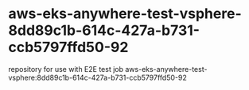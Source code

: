 # aws-eks-anywhere-test-vsphere-8dd89c1b-614c-427a-b731-ccb5797ffd50-92
repository for use with E2E test job aws-eks-anywhere-test-vsphere:8dd89c1b-614c-427a-b731-ccb5797ffd50-92
